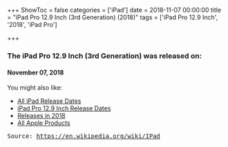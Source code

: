 +++
ShowToc = false
categories = ['iPad']
date = 2018-11-07 00:00:00
title = "iPad Pro 12.9 Inch (3rd Generation) (2018)"
tags = ['iPad Pro 12.9 Inch', '2018', 'iPad Pro']

+++

### The iPad Pro 12.9 Inch (3rd Generation) was released on: 
#### November 07, 2018


<!--more-->


    
You might also like:

- [All iPad Release Dates](https://AppleReleaseDate.com//categories/ipad/)
- [iPad Pro 12.9 Inch Release Dates](https://AppleReleaseDate.com//tags/ipad-pro-12.9-inch/)
- [Releases in 2018](https://AppleReleaseDate.com//tags/2018/)
- [All Apple Products](https://AppleReleaseDate.com//categories/)



<kbd> Source: https://en.wikipedia.org/wiki/IPad</kbd>

